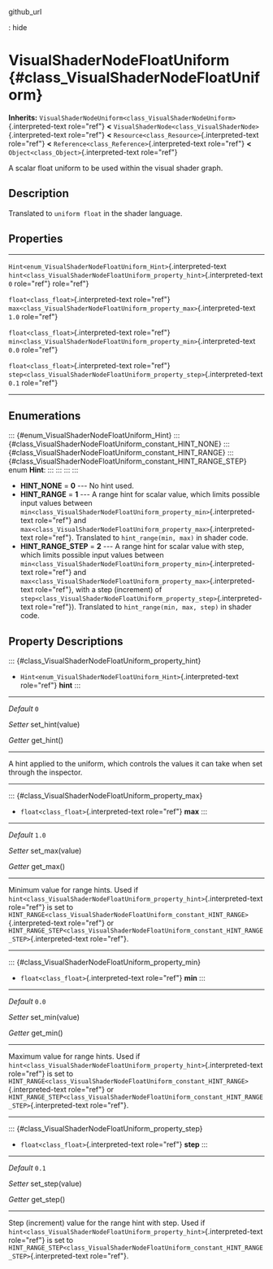 github\_url

:   hide

VisualShaderNodeFloatUniform {#class_VisualShaderNodeFloatUniform}
============================

**Inherits:**
`VisualShaderNodeUniform<class_VisualShaderNodeUniform>`{.interpreted-text
role="ref"} **\<**
`VisualShaderNode<class_VisualShaderNode>`{.interpreted-text role="ref"}
**\<** `Resource<class_Resource>`{.interpreted-text role="ref"} **\<**
`Reference<class_Reference>`{.interpreted-text role="ref"} **\<**
`Object<class_Object>`{.interpreted-text role="ref"}

A scalar float uniform to be used within the visual shader graph.

Description
-----------

Translated to `uniform float` in the shader language.

Properties
----------

  ------------------------------------------------------------------ ---------------------------------------------------------------------------- -------
  `Hint<enum_VisualShaderNodeFloatUniform_Hint>`{.interpreted-text   `hint<class_VisualShaderNodeFloatUniform_property_hint>`{.interpreted-text   `0`
  role="ref"}                                                        role="ref"}                                                                  

  `float<class_float>`{.interpreted-text role="ref"}                 `max<class_VisualShaderNodeFloatUniform_property_max>`{.interpreted-text     `1.0`
                                                                     role="ref"}                                                                  

  `float<class_float>`{.interpreted-text role="ref"}                 `min<class_VisualShaderNodeFloatUniform_property_min>`{.interpreted-text     `0.0`
                                                                     role="ref"}                                                                  

  `float<class_float>`{.interpreted-text role="ref"}                 `step<class_VisualShaderNodeFloatUniform_property_step>`{.interpreted-text   `0.1`
                                                                     role="ref"}                                                                  
  ------------------------------------------------------------------ ---------------------------------------------------------------------------- -------

Enumerations
------------

::: {#enum_VisualShaderNodeFloatUniform_Hint}
::: {#class_VisualShaderNodeFloatUniform_constant_HINT_NONE}
::: {#class_VisualShaderNodeFloatUniform_constant_HINT_RANGE}
::: {#class_VisualShaderNodeFloatUniform_constant_HINT_RANGE_STEP}
enum **Hint**:
:::
:::
:::
:::

-   **HINT\_NONE** = **0** \-\-- No hint used.
-   **HINT\_RANGE** = **1** \-\-- A range hint for scalar value, which
    limits possible input values between
    `min<class_VisualShaderNodeFloatUniform_property_min>`{.interpreted-text
    role="ref"} and
    `max<class_VisualShaderNodeFloatUniform_property_max>`{.interpreted-text
    role="ref"}. Translated to `hint_range(min, max)` in shader code.
-   **HINT\_RANGE\_STEP** = **2** \-\-- A range hint for scalar value
    with step, which limits possible input values between
    `min<class_VisualShaderNodeFloatUniform_property_min>`{.interpreted-text
    role="ref"} and
    `max<class_VisualShaderNodeFloatUniform_property_max>`{.interpreted-text
    role="ref"}, with a step (increment) of
    `step<class_VisualShaderNodeFloatUniform_property_step>`{.interpreted-text
    role="ref"}). Translated to `hint_range(min, max, step)` in shader
    code.

Property Descriptions
---------------------

::: {#class_VisualShaderNodeFloatUniform_property_hint}
-   `Hint<enum_VisualShaderNodeFloatUniform_Hint>`{.interpreted-text
    role="ref"} **hint**
:::

  ----------- ------------------
  *Default*   `0`

  *Setter*    set\_hint(value)

  *Getter*    get\_hint()
  ----------- ------------------

A hint applied to the uniform, which controls the values it can take
when set through the inspector.

------------------------------------------------------------------------

::: {#class_VisualShaderNodeFloatUniform_property_max}
-   `float<class_float>`{.interpreted-text role="ref"} **max**
:::

  ----------- -----------------
  *Default*   `1.0`

  *Setter*    set\_max(value)

  *Getter*    get\_max()
  ----------- -----------------

Minimum value for range hints. Used if
`hint<class_VisualShaderNodeFloatUniform_property_hint>`{.interpreted-text
role="ref"} is set to
`HINT_RANGE<class_VisualShaderNodeFloatUniform_constant_HINT_RANGE>`{.interpreted-text
role="ref"} or
`HINT_RANGE_STEP<class_VisualShaderNodeFloatUniform_constant_HINT_RANGE_STEP>`{.interpreted-text
role="ref"}.

------------------------------------------------------------------------

::: {#class_VisualShaderNodeFloatUniform_property_min}
-   `float<class_float>`{.interpreted-text role="ref"} **min**
:::

  ----------- -----------------
  *Default*   `0.0`

  *Setter*    set\_min(value)

  *Getter*    get\_min()
  ----------- -----------------

Maximum value for range hints. Used if
`hint<class_VisualShaderNodeFloatUniform_property_hint>`{.interpreted-text
role="ref"} is set to
`HINT_RANGE<class_VisualShaderNodeFloatUniform_constant_HINT_RANGE>`{.interpreted-text
role="ref"} or
`HINT_RANGE_STEP<class_VisualShaderNodeFloatUniform_constant_HINT_RANGE_STEP>`{.interpreted-text
role="ref"}.

------------------------------------------------------------------------

::: {#class_VisualShaderNodeFloatUniform_property_step}
-   `float<class_float>`{.interpreted-text role="ref"} **step**
:::

  ----------- ------------------
  *Default*   `0.1`

  *Setter*    set\_step(value)

  *Getter*    get\_step()
  ----------- ------------------

Step (increment) value for the range hint with step. Used if
`hint<class_VisualShaderNodeFloatUniform_property_hint>`{.interpreted-text
role="ref"} is set to
`HINT_RANGE_STEP<class_VisualShaderNodeFloatUniform_constant_HINT_RANGE_STEP>`{.interpreted-text
role="ref"}.
